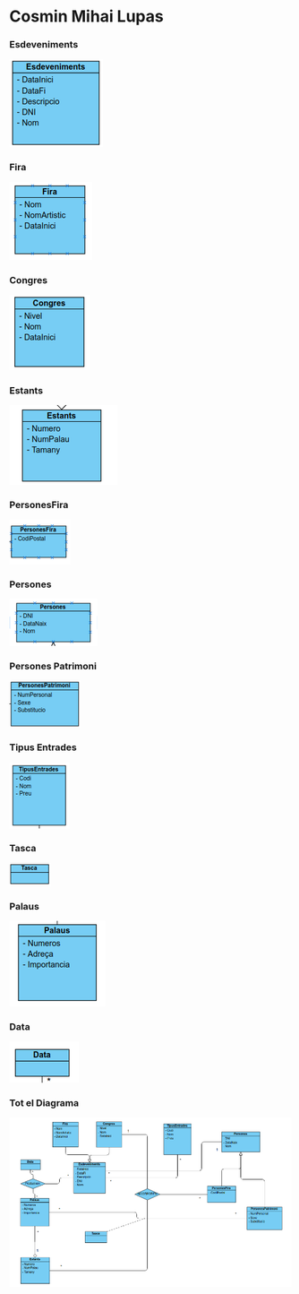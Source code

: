 # Cosmin Mihai Lupas

### Esdeveniments

![](https://github.com/cosminlupas/FiresCongressos/blob/master/a.png)

### Fira

![](https://github.com/cosminlupas/FiresCongressos/blob/master/b.png)

### Congres

![](https://github.com/cosminlupas/FiresCongressos/blob/master/c.png)

### Estants

![](https://github.com/cosminlupas/FiresCongressos/blob/master/d.png)

### PersonesFira

![](https://github.com/cosminlupas/FiresCongressos/blob/master/e.png)

### Persones

![](https://github.com/cosminlupas/FiresCongressos/blob/master/f.png)

### Persones Patrimoni

![](https://github.com/cosminlupas/FiresCongressos/blob/master/g.png)

### Tipus Entrades

![](https://github.com/cosminlupas/FiresCongressos/blob/master/h.png)

### Tasca

![](https://github.com/cosminlupas/FiresCongressos/blob/master/i.png)

### Palaus

![](https://github.com/cosminlupas/FiresCongressos/blob/master/j.png)

### Data

![](https://github.com/cosminlupas/FiresCongressos/blob/master/k.png)

### Tot el Diagrama

![](https://github.com/cosminlupas/FiresCongressos/blob/master/l.png)

